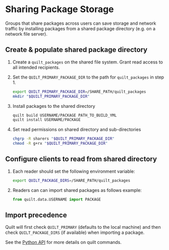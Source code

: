 # Sharing Package Storage

Groups that share packages across users can save storage and network traffic by installing packages from a shared package directory (e.g. on a network file server).

## Create & populate shared package directory

1. Create a `quilt_packages` on the shared file system. Grant read access to all intended recipients. 

1. Set the `QUILT_PRIMARY_PACKAGE_DIR` to the path for `quilt_packages` in step 1. 
    ```bash
    export QUILT_PRIMARY_PACKAGE_DIR=/SHARE_PATH/quilt_packages
    mkdir "$QUILT_PRIMARY_PACKAGE_DIR"
    ```

1. Install packages to the shared directory
    ```bash
    quilt build USERNAME/PACKAGE PATH_TO_BUILD_YML
    quilt install USERNAME/PACKAGE
    ```

1. Set read permissions on shared directory and sub-directories
    ```bash
    chgrp -R sharers "$QUILT_PRIMARY_PACKAGE_DIR"
    chmod -R g+rx "$QUILT_PRIMARY_PACKAGE_DIR"
    ```

## Configure clients to read from shared directory 
1. Each reader should set the following environment variable:
    ```bash
    export QUILT_PACKAGE_DIRS=/SHARE_PATH/quilt_packages
    ```
2. Readers can can import shared packages as follows
    example:
    ```python
    from quilt.data.USERNAME import PACKAGE
    ```

## Import precedence
Quilt will first check `QUILT_PRIMARY` (defaults to the local machine) and then check `QUILT_PACKAGE_DIRS` (if available) when importing a package.

See the [Python API](api-python.md) for more details on quilt commands.